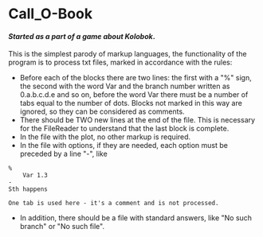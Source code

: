 # Call_O-Book
#### _Started as a part of a game about Kolobok_.
This is the simplest parody of markup languages,
the functionality of the program is to process txt files,
marked in accordance with the rules:
 - Before each of the blocks there are two lines: 
	the first with a "%" sign, the second with the word Var 
	and the branch number written as 0.a.b.c.d.e and so on, 
	before the word Var there must be a number of tabs 
	equal to the number of dots. Blocks 
	not marked in this way are ignored, 
	so they can be considered as comments.
 - There should be TWO new lines 
	at the end of the file. This is necessary 
	for the FileReader to understand that 
	the last block is complete.
 - In the file with the plot, no other markup is required.
 - In the file with options, if they are needed, 
	each option must be preceded by a line "-", like
```
%
	Var 1.3
-
Sth happens

One tab is used here - it's a comment and is not processed. 
```

 - In addition, there should be a file with standard answers,
like "No such branch" or "No such file".

